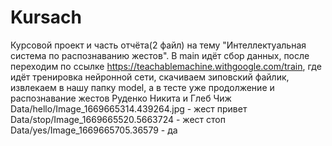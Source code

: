 # Kursach
Курсовой проект и часть отчёта(2 файл) на тему "Интеллектуальная система по распознаванию жестов".
В main идёт сбор данных, после переходим по ссылке https://teachablemachine.withgoogle.com/train, где идёт тренировка нейронной сети, скачиваем зиповский файлик, извлекаем в нашу папку model, а в тесте уже продолжение и распознавание жестов
Руденко Никита и Глеб Чиж
Data/hello/Image_1669665314.439264.jpg - жест привет
Data/stop/Image_1669665520.5663724 - жест стоп
Data/yes/Image_1669665705.36579 - да


